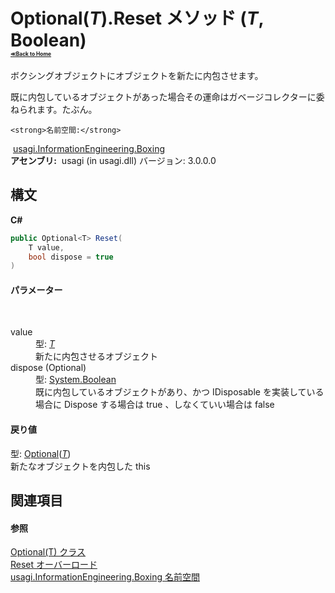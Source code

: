 # Optional(*T*).Reset メソッド (*T*, Boolean)<div style="font-size:30%"><a href="https://github.com/usagi/usagi.cs/blob/master/docs/Home.md">≪Back to Home</a></div> 

ボクシングオブジェクトにオブジェクトを新たに内包させます。 

既に内包しているオブジェクトがあった場合その運命はガベージコレクターに委ねられます。たぶん。


    <strong>名前空間:</strong>
&nbsp;<a href="N_usagi_InformationEngineering_Boxing.md">usagi.InformationEngineering.Boxing</a><br /><strong>アセンブリ:</strong>
&nbsp;usagi (in usagi.dll) バージョン: 3.0.0.0

## 構文

**C#**<br />
``` C#
public Optional<T> Reset(
	T value,
	bool dispose = true
)
```


#### パラメーター
&nbsp;<dl><dt>value</dt><dd>型: <a href="T_usagi_InformationEngineering_Boxing_Optional_1.md">*T*</a><br />新たに内包させるオブジェクト</dd><dt>dispose (Optional)</dt><dd>型: <a href="http://msdn2.microsoft.com/ja-jp/library/a28wyd50" target="_blank">System.Boolean</a><br />既に内包しているオブジェクトがあり、かつ IDisposable を実装している場合に Dispose する場合は true 、しなくていい場合は false</dd></dl>

#### 戻り値
型: <a href="T_usagi_InformationEngineering_Boxing_Optional_1.md">Optional</a>(<a href="T_usagi_InformationEngineering_Boxing_Optional_1.md">*T*</a>)<br />新たなオブジェクトを内包した this

## 関連項目


#### 参照
<a href="T_usagi_InformationEngineering_Boxing_Optional_1.md">Optional(T) クラス</a><br /><a href="Overload_usagi_InformationEngineering_Boxing_Optional_1_Reset.md">Reset オーバーロード</a><br /><a href="N_usagi_InformationEngineering_Boxing.md">usagi.InformationEngineering.Boxing 名前空間</a><br />